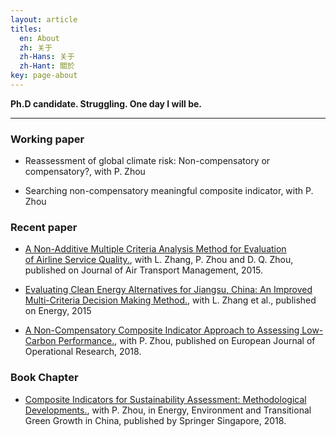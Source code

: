 ```yaml
---
layout: article
titles:
  en: About
  zh: 关于
  zh-Hans: 关于
  zh-Hant: 關於
key: page-about
---
```


**Ph.D candidate. Struggling. One day I will be.**

---
### Working paper
- Reassessment of global climate risk: Non-compensatory or compensatory?, with P. Zhou

- Searching non-compensatory meaningful composite indicator, with P. Zhou

### Recent paper

- [A Non-Additive Multiple Criteria Analysis Method for Evaluation of Airline Service Quality.](https://doi.org/10.1016/j.jairtraman.2015.05.006), with L. Zhang, P. Zhou and D. Q. Zhou, published on Journal of Air Transport Management, 2015.

- [Evaluating Clean Energy Alternatives for Jiangsu, China: An Improved Multi-Criteria Decision Making Method.](https://doi.org/10.1016/j.energy.2015.07.124.), with L. Zhang et al., published on Energy, 2015

- [A Non-Compensatory Composite Indicator Approach to Assessing Low-Carbon Performance.](https://doi.org/10.1016/j.ejor.2018.02.058), with P. Zhou, published on European Journal of Operational Research, 2018.


### Book Chapter

- [Composite Indicators for Sustainability Assessment: Methodological Developments.](https://doi.org/10.1007/978-981-10-7919-1_2), with P. Zhou, in Energy, Environment and Transitional Green Growth in China, published by Springer Singapore, 2018.



